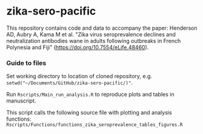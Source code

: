 # zika-sero-pacific


This repository contains code and data to accompany the paper: Henderson AD, Aubry A, Kama M et al. "Zika virus seroprevalence declines and neutralization antibodies wane in adults following outbreaks in French Polynesia and Fiji" (https://doi.org/10.7554/eLife.48460).

### Guide to files

Set working directory to location of cloned repository, e.g. `setwd("~/Documents/GitHub/zika-sero-pacific/)"`.

Run `Rscripts/Main_run_analysis.R` to reproduce plots and tables in manuscript. 

This script calls the following source file with plotting and analysis functions: `Rscripts/Functions/functions_zika_seroprevalence_tables_figures.R`
